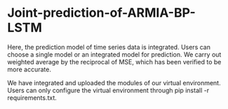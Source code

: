 # Joint-prediction-of-ARMIA-BP-LSTM
Here, the prediction model of time series data is integrated. Users can choose a single model or an integrated model for prediction. We carry out weighted average by the reciprocal of MSE, which has been verified to be more accurate.

We have integrated and uploaded the modules of our virtual environment. Users can only configure the virtual environment through pip install -r requirements.txt.
